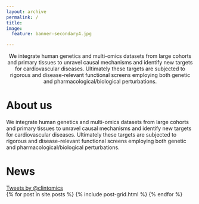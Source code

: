 ```yaml
---
layout: archive
permalink: /
title:
image:
  feature: banner-secondary4.jpg

---
```


<div style="text-align:center;">
We integrate human genetics and multi-omics datasets from large cohorts and primary tissues to unravel causal mechanisms and identify new targets for cardiovascular diseases. Ultimately these targets are subjected to rigorous and disease-relevant functional screens employing both genetic and pharmacological/biological perturbations.

</div>



<div class="post-entry">
        <h1 class="post-subtitle">About us</h1>
	<div style="text-align:left;">
We integrate human genetics and multi-omics datasets from large cohorts and primary tissues to unravel causal mechanisms and identify new targets for cardiovascular diseases. Ultimately these targets are subjected to rigorous and disease-relevant functional screens employing both genetic and pharmacological/biological perturbations.
</div>


<div class="post-entry">
        <h1 class="post-subtitle">News</h1>
<a class="twitter-timeline" href="https://twitter.com/clintomics" data-widget-id="338870296415174656">Tweets by @clintomics</a> <script>!function(d,s,id){var js,fjs=d.getElementsByTagName(s)[0],p=/^http:/.test(d.location)?'http':'https';if(!d.getElementById(id)){js=d.createElement(s);js.id=id;js.src=p+"://platform.twitter.com/widgets.js";fjs.parentNode.insertBefore(js,fjs);}}(document,"script","twitter-wjs");</script>	
</div>

<div class="tiles">
{% for post in site.posts %}
	{% include post-grid.html %}
{% endfor %}
</div><!-- /.tiles -->
